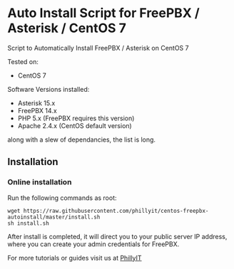# Auto Install Script for FreePBX / Asterisk / CentOS 7
Script to Automatically Install FreePBX / Asterisk on CentOS 7

Tested on:
* CentOS 7

Software Versions installed:
* Asterisk 15.x
* FreePBX 14.x
* PHP 5.x (FreePBX requires this version)
* Apache 2.4.x (CentOS default version)

along with a slew of dependancies, the list is long.

## Installation

### Online installation

Run the following commands as root:

```
wget https://raw.githubusercontent.com/phillyit/centos-freepbx-autoinstall/master/install.sh
sh install.sh
```

After install is completed, it will direct you to your public server IP address, where you can create your admin credentials for FreePBX.


For more tutorials or guides visit us at [PhillyIT](http://phillyit.com/)
